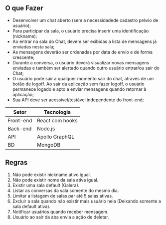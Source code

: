 ## O que Fazer
* Desenvolver um chat aberto (sem a necessidadede cadastro prévio de usuário);
* Para participar da sala, o usuário precisa inserir uma identificação (nickname);
* Ao entrar na sala do Chat, devem ser exibidas a lista de mensagens já enviadas nesta sala;
* As mensagens deverão ser ordenadas por data de envio e de forma crescente;
* Durante a conversa, o usuário deverá visualizar novas mensagens enviadas e também ser alertado quando   outro usuário entrar/ou sair do Chat;
* O usuário pode sair a qualquer momento sair do chat, através de um botão de logoff. Ao sair da aplicação sem fazer logoff, o usuário permanece logado e apto a enviar mensagens quando retornar à aplicação;
* Sua API deve ser acessível/testável independente do front-end;

| Setor      | Tecnologia      |
| -----------|-----------------|
| Front-end  | React com hooks |
| Back-end   | Node.js         |
| API        | Apollo GraphQL  |
| BD         | MongoDB         |


## Regras
1) Não pode existir nickname ativo igual.
1) Não pode existir nome da sala ativa igual.
1) Existir uma sala default (Galera).
1) Listar as conversas da sala somente do mesmo dia.
1) Limitar a listagem de salas par até 5 salas ativas.
1) Excluir a sala quando não existir mais usuário nela (Deixando somente a sala default ativa).
1) Notificar usuários quando receber mensagem.
1) Usuário ao sair da aba envia a ação de deletar.